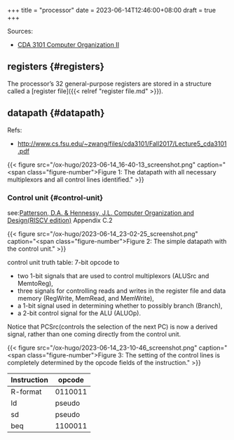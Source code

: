 +++
title = "processor"
date = 2023-06-14T12:46:00+08:00
draft = true
+++

Sources:

-   [CDA 3101 Computer Organization II](https://www.cs.fsu.edu/~zwang/cda3101.html)


## registers {#registers}

The processor’s 32 general-purpose registers are stored in a <span class="underline">structure</span> called a [register file]({{< relref "register file.md" >}}).


## datapath {#datapath}

Refs:

-   <http://www.cs.fsu.edu/~zwang/files/cda3101/Fall2017/Lecture5_cda3101.pdf>

{{< figure src="/ox-hugo/2023-06-14_16-40-13_screenshot.png" caption="<span class=\"figure-number\">Figure 1: </span>The datapath with all necessary multiplexors and all control lines identified." >}}


### Control unit {#control-unit}

see:[Patterson, D.A. &amp; Hennessy, J.L. Computer Organization and Design(RISCV edition)](//select/items/1_63JADW9C) Appendix C.2

{{< figure src="/ox-hugo/2023-06-14_23-02-25_screenshot.png" caption="<span class=\"figure-number\">Figure 2: </span>The simple datapath with the control unit." >}}

control unit truth table: 7-bit opcode to

-   two 1-bit signals that are used to control multiplexors (ALUSrc and MemtoReg),
-   three signals for controlling reads and writes in the register file and data memory (RegWrite, MemRead, and MemWrite),
-   a 1-bit signal used in determining whether to possibly branch (Branch),
-   a 2-bit control signal for the ALU (ALUOp).

Notice that PCSrc(controls the selection of the next PC) is now a derived signal, rather than one coming directly from the control unit.

{{< figure src="/ox-hugo/2023-06-14_23-10-46_screenshot.png" caption="<span class=\"figure-number\">Figure 3: </span>The setting of the control lines is completely determined by the opcode fields of the instruction." >}}

| Instruction | opcode  |
|-------------|---------|
| R-format    | 0110011 |
| ld          | pseudo  |
| sd          | pseudo  |
| beq         | 1100011 |
